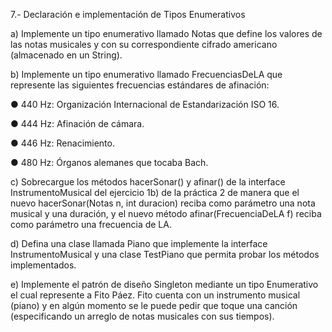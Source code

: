 7.- Declaración e implementación de Tipos Enumerativos

a) Implemente un tipo enumerativo llamado Notas que define los valores de las notas musicales y con su correspondiente cifrado americano (almacenado en un String).

b) Implemente un tipo enumerativo llamado FrecuenciasDeLA que represente las siguientes frecuencias estándares de afinación:

● 440 Hz: Organización Internacional de Estandarización ISO 16.

● 444 Hz: Afinación de cámara.

● 446 Hz: Renacimiento.

● 480 Hz: Órganos alemanes que tocaba Bach.

c) Sobrecargue los métodos hacerSonar() y afinar() de la interface InstrumentoMusical del ejercicio 1b) de la práctica 2 de manera que el nuevo hacerSonar(Notas n, int duracion) reciba como parámetro una nota musical y una duración, y el nuevo método afinar(FrecuenciaDeLA f) reciba como parámetro una frecuencia de LA.

d) Defina una clase llamada Piano que implemente la interface InstrumentoMusical y una clase TestPiano que permita probar los métodos implementados.

e) Implemente el patrón de diseño Singleton mediante un tipo Enumerativo el cual represente a Fito Páez. Fito cuenta con un instrumento musical (piano) y en algún momento se le puede pedir que toque una canción (especificando un arreglo de notas musicales con sus tiempos).